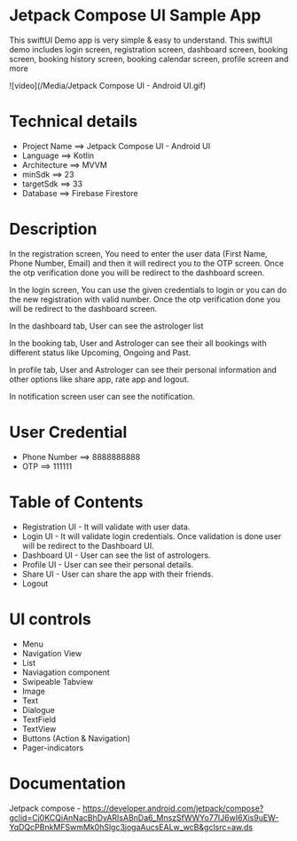 # Jetpack Compose UI Sample App
This swiftUI Demo app is very simple &amp; easy to understand. This swiftUI demo includes login screen, registration screen, dashboard screen, booking screen, booking history screen, booking calendar screen, profile screen and more

![video](/Media/Jetpack Compose UI - Android UI.gif)


# Technical details

- Project Name  ==> Jetpack Compose UI - Android UI
- Language      ==> Kotlin
- Architecture  ==> MVVM
- minSdk        ==> 23
- targetSdk     ==> 33
- Database      ==> Firebase Firestore


# Description  

In the registration screen, You need to enter the user data (First Name, Phone Number, Email) and then it will redirect you to the OTP screen. Once the otp verification done you will be redirect to the dashboard screen.

In the login screen, You can use the given credentials to login or you can do the new registration with valid number. Once the otp verification done you will be redirect to the dashboard screen.

In the dashboard tab, User can see the astrologer list

In the booking tab, User and Astrologer can see their all bookings with different status like Upcoming, Ongoing and Past.

In profile tab, User and Astrologer can see their personal information and other options like share app, rate app and logout.

In notification  screen user can see the notification. 


# User Credential

- Phone Number    ==>    8888888888
- OTP             ==>    111111


# Table of Contents

- Registration UI - It will validate with user data.
- Login UI - It will validate login credentials. Once validation is done user will be redirect to the Dashboard UI.
- Dashboard UI - User can see the list of astrologers. 
- Profile UI - User can see their personal details.
- Share UI - User can share the app with their friends.
- Logout


# UI controls 

- Menu
- Navigation View
- List
- Naviagation component
- Swipeable Tabview
- Image 
- Text
- Dialogue
- TextField
- TextView
- Buttons (Action & Navigation)
- Pager-indicators


# Documentation 
Jetpack compose - https://developer.android.com/jetpack/compose?gclid=Cj0KCQiAnNacBhDvARIsABnDa6_MnszSfWWYo77IJ6wI6Xis9uEW-YqDQcPBnkMFSwmMk0hSlgc3jogaAucsEALw_wcB&gclsrc=aw.ds
